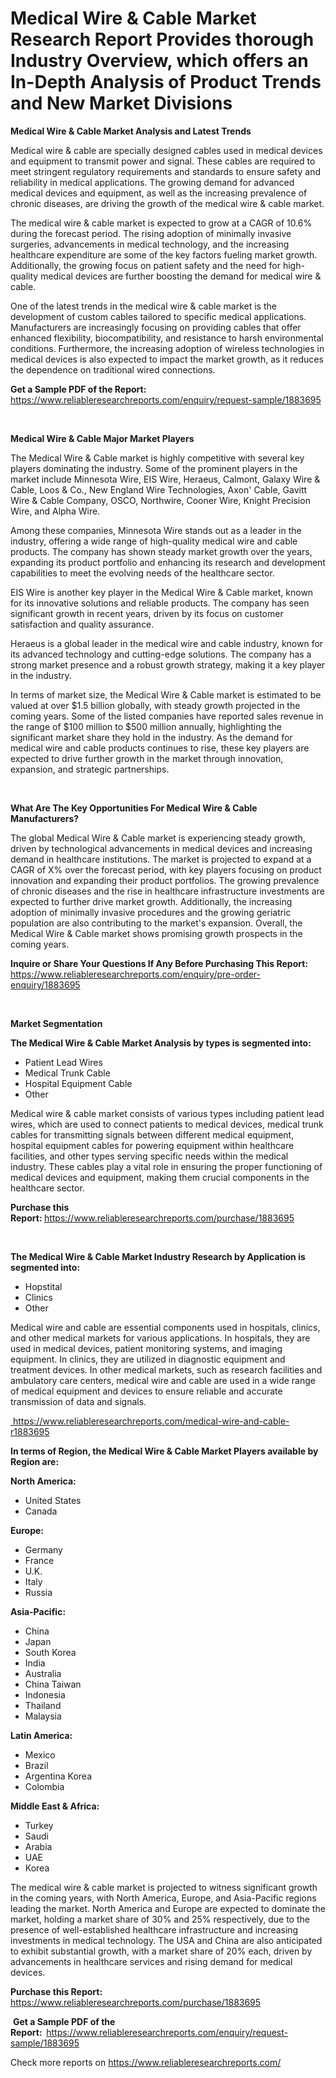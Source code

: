<p><h1>Medical Wire & Cable Market Research Report Provides thorough Industry Overview, which offers an In-Depth Analysis of Product Trends and New Market Divisions</h1></p><p><strong>Medical Wire & Cable Market Analysis and Latest Trends</strong></p>
<p><p>Medical wire & cable are specially designed cables used in medical devices and equipment to transmit power and signal. These cables are required to meet stringent regulatory requirements and standards to ensure safety and reliability in medical applications. The growing demand for advanced medical devices and equipment, as well as the increasing prevalence of chronic diseases, are driving the growth of the medical wire & cable market.</p><p>The medical wire & cable market is expected to grow at a CAGR of 10.6% during the forecast period. The rising adoption of minimally invasive surgeries, advancements in medical technology, and the increasing healthcare expenditure are some of the key factors fueling market growth. Additionally, the growing focus on patient safety and the need for high-quality medical devices are further boosting the demand for medical wire & cable.</p><p>One of the latest trends in the medical wire & cable market is the development of custom cables tailored to specific medical applications. Manufacturers are increasingly focusing on providing cables that offer enhanced flexibility, biocompatibility, and resistance to harsh environmental conditions. Furthermore, the increasing adoption of wireless technologies in medical devices is also expected to impact the market growth, as it reduces the dependence on traditional wired connections.</p></p>
<p><strong>Get a Sample PDF of the Report:&nbsp;</strong> <a href="https://www.reliableresearchreports.com/enquiry/request-sample/1883695">https://www.reliableresearchreports.com/enquiry/request-sample/1883695</a></p>
<p>&nbsp;</p>
<p><strong>Medical Wire & Cable Major Market Players</strong></p>
<p><p>The Medical Wire & Cable market is highly competitive with several key players dominating the industry. Some of the prominent players in the market include Minnesota Wire, EIS Wire, Heraeus, Calmont, Galaxy Wire & Cable, Loos & Co., New England Wire Technologies, Axon' Cable, Gavitt Wire & Cable Company, OSCO, Northwire, Cooner Wire, Knight Precision Wire, and Alpha Wire.</p><p>Among these companies, Minnesota Wire stands out as a leader in the industry, offering a wide range of high-quality medical wire and cable products. The company has shown steady market growth over the years, expanding its product portfolio and enhancing its research and development capabilities to meet the evolving needs of the healthcare sector.</p><p>EIS Wire is another key player in the Medical Wire & Cable market, known for its innovative solutions and reliable products. The company has seen significant growth in recent years, driven by its focus on customer satisfaction and quality assurance.</p><p>Heraeus is a global leader in the medical wire and cable industry, known for its advanced technology and cutting-edge solutions. The company has a strong market presence and a robust growth strategy, making it a key player in the industry.</p><p>In terms of market size, the Medical Wire & Cable market is estimated to be valued at over $1.5 billion globally, with steady growth projected in the coming years. Some of the listed companies have reported sales revenue in the range of $100 million to $500 million annually, highlighting the significant market share they hold in the industry. As the demand for medical wire and cable products continues to rise, these key players are expected to drive further growth in the market through innovation, expansion, and strategic partnerships.</p></p>
<p>&nbsp;</p>
<p><strong>What Are The Key Opportunities For Medical Wire & Cable Manufacturers?</strong></p>
<p><p>The global Medical Wire & Cable market is experiencing steady growth, driven by technological advancements in medical devices and increasing demand in healthcare institutions. The market is projected to expand at a CAGR of X% over the forecast period, with key players focusing on product innovation and expanding their product portfolios. The growing prevalence of chronic diseases and the rise in healthcare infrastructure investments are expected to further drive market growth. Additionally, the increasing adoption of minimally invasive procedures and the growing geriatric population are also contributing to the market's expansion. Overall, the Medical Wire & Cable market shows promising growth prospects in the coming years.</p></p>
<p><strong>Inquire or Share Your Questions If Any Before Purchasing This Report:</strong> <a href="https://www.reliableresearchreports.com/enquiry/pre-order-enquiry/1883695">https://www.reliableresearchreports.com/enquiry/pre-order-enquiry/1883695</a></p>
<p>&nbsp;</p>
<p><strong>Market Segmentation</strong></p>
<p><strong>The Medical Wire & Cable Market Analysis by types is segmented into:</strong></p>
<p><ul><li>Patient Lead Wires</li><li>Medical Trunk Cable</li><li>Hospital Equipment Cable</li><li>Other</li></ul></p>
<p><p>Medical wire & cable market consists of various types including patient lead wires, which are used to connect patients to medical devices, medical trunk cables for transmitting signals between different medical equipment, hospital equipment cables for powering equipment within healthcare facilities, and other types serving specific needs within the medical industry. These cables play a vital role in ensuring the proper functioning of medical devices and equipment, making them crucial components in the healthcare sector.</p></p>
<p><strong>Purchase this Report:&nbsp;</strong><a href="https://www.reliableresearchreports.com/purchase/1883695">https://www.reliableresearchreports.com/purchase/1883695</a></p>
<p>&nbsp;</p>
<p><strong>The Medical Wire & Cable Market Industry Research by Application is segmented into:</strong></p>
<p><ul><li>Hopstital</li><li>Clinics</li><li>Other</li></ul></p>
<p><p>Medical wire and cable are essential components used in hospitals, clinics, and other medical markets for various applications. In hospitals, they are used in medical devices, patient monitoring systems, and imaging equipment. In clinics, they are utilized in diagnostic equipment and treatment devices. In other medical markets, such as research facilities and ambulatory care centers, medical wire and cable are used in a wide range of medical equipment and devices to ensure reliable and accurate transmission of data and signals.</p></p>
<p><a href="https://www.reliableresearchreports.com/medical-wire-and-cable-r1883695">&nbsp;https://www.reliableresearchreports.com/medical-wire-and-cable-r1883695</a></p>
<p><strong>In terms of Region, the Medical Wire & Cable Market Players available by Region are:</strong></p>
<p>
    <p> <strong> North America: </strong>
        <ul>
            <li>United States</li>
            <li>Canada</li>
        </ul>
        </p> 
    <p> <strong> Europe: </strong>
        <ul>
            <li>Germany</li>
            <li>France</li>
            <li>U.K.</li>
            <li>Italy</li>
            <li>Russia</li>
        </ul>
        </p> 
    <p> <strong> Asia-Pacific: </strong>
        <ul>
            <li>China</li>
            <li>Japan</li>
            <li>South Korea</li>
            <li>India</li>
            <li>Australia</li>
            <li>China Taiwan</li>
            <li>Indonesia</li>
            <li>Thailand</li>
            <li>Malaysia</li>
        </ul>
        </p> 
    <p> <strong> Latin America: </strong>
        <ul>
            <li>Mexico</li>
            <li>Brazil</li>
            <li>Argentina Korea</li>
            <li>Colombia</li>
        </ul>
        </p> 
    <p> <strong> Middle East & Africa: </strong>
        <ul>
            <li>Turkey</li>
            <li>Saudi</li>
            <li>Arabia</li>
            <li>UAE</li>
            <li>Korea</li>
        </ul>
    </p>
    </p>
<p><p>The medical wire & cable market is projected to witness significant growth in the coming years, with North America, Europe, and Asia-Pacific regions leading the market. North America and Europe are expected to dominate the market, holding a market share of 30% and 25% respectively, due to the presence of well-established healthcare infrastructure and increasing investments in medical technology. The USA and China are also anticipated to exhibit substantial growth, with a market share of 20% each, driven by advancements in healthcare services and rising demand for medical devices.</p></p>
<p><strong>Purchase this Report: </strong><a href="https://www.reliableresearchreports.com/purchase/1883695">https://www.reliableresearchreports.com/purchase/1883695</a></p>
<p>&nbsp;<strong>Get a Sample PDF of the Report:&nbsp;&nbsp;</strong><a href="https://www.reliableresearchreports.com/enquiry/request-sample/1883695">https://www.reliableresearchreports.com/enquiry/request-sample/1883695</a></p>
<p><strong></strong></p>
<p>Check more reports on <a href="https://www.reliableresearchreports.com/">https://www.reliableresearchreports.com/</a></p>